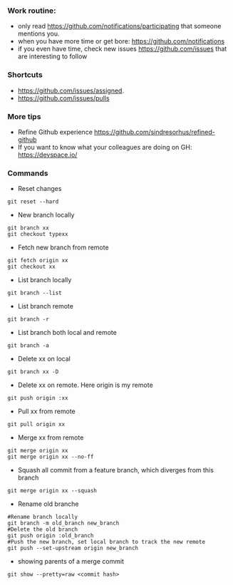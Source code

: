 ### Work routine:

* only read https://github.com/notifications/participating that someone mentions you.
* when you have more time or get bore: https://github.com/notifications 
* if you even have time, check new issues https://github.com/issues that are interesting to follow

### Shortcuts

* https://github.com/issues/assigned.
* https://github.com/issues/pulls

### More tips 

* Refine Github experience https://github.com/sindresorhus/refined-github
* If you want to know what your colleagues are doing on GH: https://devspace.io/

### Commands

* Reset changes
``` 
git reset --hard
```

* New branch locally
```
git branch xx
git checkout typexx
```

* Fetch new branch from remote
```
git fetch origin xx
git checkout xx
```

* List branch locally
```
git branch --list
```

* List branch remote
```
git branch -r
```
* List branch both local and remote
```
git branch -a
```
* Delete xx on local
```
git branch xx -D
```
* Delete xx on remote. Here origin is my remote
```
git push origin :xx
```
* Pull xx from remote
```
git pull origin xx
```
* Merge xx from remote
```
git merge origin xx
git merge origin xx --no-ff
```
* Squash all commit from a feature branch, which diverges from this branch
```
git merge origin xx --squash
```
* Rename old branche
```
#Rename branch locally 
git branch -m old_branch new_branch         
#Delete the old branch 
git push origin :old_branch                     
#Push the new branch, set local branch to track the new remote
git push --set-upstream origin new_branch   
```
* showing parents of a merge commit
```
git show --pretty=raw <commit hash>
```
